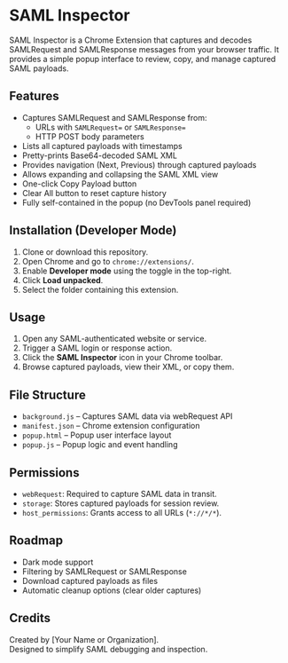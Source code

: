 # SAML Inspector

SAML Inspector is a Chrome Extension that captures and decodes SAMLRequest and SAMLResponse messages from your browser traffic. It provides a simple popup interface to review, copy, and manage captured SAML payloads.

## Features

- Captures SAMLRequest and SAMLResponse from:
  - URLs with `SAMLRequest=` or `SAMLResponse=`
  - HTTP POST body parameters
- Lists all captured payloads with timestamps
- Pretty-prints Base64-decoded SAML XML
- Provides navigation (Next, Previous) through captured payloads
- Allows expanding and collapsing the SAML XML view
- One-click Copy Payload button
- Clear All button to reset capture history
- Fully self-contained in the popup (no DevTools panel required)

## Installation (Developer Mode)

1. Clone or download this repository.
2. Open Chrome and go to `chrome://extensions/`.
3. Enable **Developer mode** using the toggle in the top-right.
4. Click **Load unpacked**.
5. Select the folder containing this extension.

## Usage

1. Open any SAML-authenticated website or service.
2. Trigger a SAML login or response action.
3. Click the **SAML Inspector** icon in your Chrome toolbar.
4. Browse captured payloads, view their XML, or copy them.

## File Structure

- `background.js` – Captures SAML data via webRequest API
- `manifest.json` – Chrome extension configuration
- `popup.html` – Popup user interface layout
- `popup.js` – Popup logic and event handling


## Permissions

- `webRequest`: Required to capture SAML data in transit.
- `storage`: Stores captured payloads for session review.
- `host_permissions`: Grants access to all URLs (`*://*/*`).

## Roadmap

- Dark mode support
- Filtering by SAMLRequest or SAMLResponse
- Download captured payloads as files
- Automatic cleanup options (clear older captures)

## Credits

Created by [Your Name or Organization].  
Designed to simplify SAML debugging and inspection.


